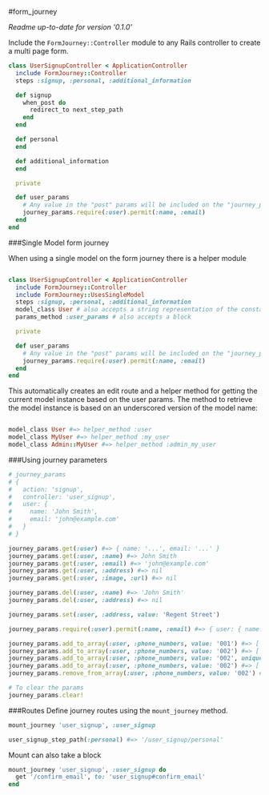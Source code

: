 #form_journey

_Readme up-to-date for version '0.1.0'_

Include the `FormJourney::Controller` module to any Rails controller to create a multi page form.

```ruby
class UserSignupController < ApplicationController
  include FormJourney::Controller
  steps :signup, :personal, :additional_information

  def signup
    when_post do
      redirect_to next_step_path
    end
  end

  def personal
  end

  def additional_information
  end

  private

  def user_params
    # Any value in the "post" params will be included on the "journey_params" and kept in session
    journey_params.require(:user).permit(:name, :email)
  end
end

```

###Single Model form journey

When using a single model on the form journey there is a helper module

```ruby

class UserSignupController < ApplicationController
  include FormJourney::Controller
  include FormJourney::UsesSingleModel
  steps :signup, :personal, :additional_information
  model_class User # also accepts a string representation of the constant
  params_method :user_params # also accepts a block

  private

  def user_params
    # Any value in the "post" params will be included on the "journey_params" and kept in session
    journey_params.require(:user).permit(:name, :email)
  end
end
```

This automatically creates an edit route and a helper method for getting the current model instance based on the user params. The method to retrieve the model instance is based on an underscored version of the model name:

```ruby

model_class User #=> helper_method :user
model_class MyUser #=> helper_method :my_user
model_class Admin::MyUser #=> helper_method :admin_my_user
```

###Using journey parameters

```ruby
# journey_params
# {
#   action: 'signup',
#   controller: 'user_signup',
#   user: {
#     name: 'John Smith',
#     email: 'john@example.com'
#   }
# }

journey_params.get(:user) #=> { name: '...', email: '...' }
journey_params.get(:user, :name) #=> John Smith
journey_params.get(:user, :email) #=> 'john@example.com'
journey_params.get(:user, :address) #=> nil
journey_params.get(:user, :image, :url) #=> nil

journey_params.del(:user, :name) #=> 'John Smith'
journey_params.del(:user, :address) #=> nil

journey_params.set(:user, :address, value: 'Regent Street')

journey_params.require(:user).permit(:name, :email) #=> { user: { name: '...', email: '...' } }

journey_params.add_to_array(:user, :phone_numbers, value: '001') #=> ['001']
journey_params.add_to_array(:user, :phone_numbers, value: '002') #=> ['001', '002']
journey_params.add_to_array(:user, :phone_numbers, value: '002', unique: true) #=> ['001', '002']
journey_params.add_to_array(:user, :phone_numbers, value: '002') #=> ['001', '002', '002']
journey_params.remove_from_array(:user, :phone_numbers, value: '002') #=> ['001']

# To clear the params
journey_params.clear!
```

###Routes
Define journey routes using the `mount_journey` method.

```ruby
mount_journey 'user_signup', :user_signup

user_signup_step_path(:personal) #=> '/user_signup/personal'
```

Mount can also take a block

```ruby
mount_journey 'user_signup', :user_signup do
  get '/confirm_email', to: 'user_signup#confirm_email'
end
```

